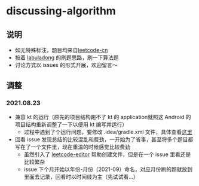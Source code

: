 # discussing-algorithm

## 说明
- 如无特殊标注，题目均来自[leetcode-cn](https://leetcode-cn.com/)
- 按着 [labuladong](https://github.com/labuladong/fucking-algorithm) 的刷题思路，刷一下算法题
- 讨论方式以 issues 的形式开展，欢迎留言～  

## 调整
### 2021.08.23 
- 兼容 kt 的运行（原先的项目结构跑不了 kt 的 application就照这 Android 的项目结构重新调整了一下以便用 kt 编写并运行）
  - 过程中遇到了个运行问题，要修改 .idea/gradle.xml 文件，具体查看[这里](https://juejin.cn/post/6844904085112487950)
- 回看 issue 发现总结的比较混乱和费劲，一开始为了省事，甚至将多个题目都写在了一个文件里，现在重温的时候感觉比较费劲
  - 虽然引入了 [leetcode-editor](https://github.com/shuzijun/leetcode-editor) 帮助创建文件，但是在一个 issue 里看还是比较繁杂
  - issue 下个月开始以年份-月份（2021-09）命名，对应月份刷的题就放到里面去记录，回看时以时间线为主（先试试看...） 

